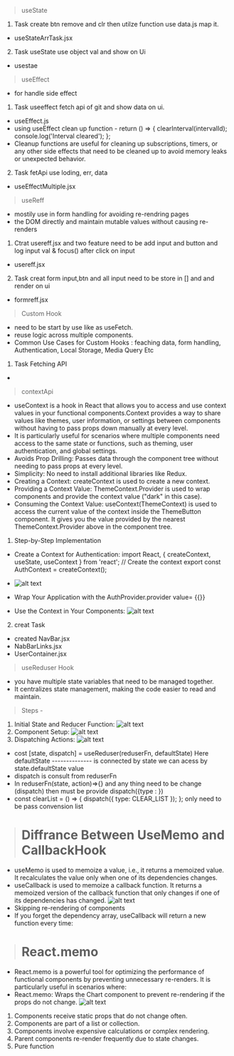 > useState
01. Task create btn remove and clr then utilze function use data.js map it.
- useStateArrTask.jsx
02. Task useState use object val and show on Ui
- usestae

> useEffect
- for handle side effect
01. Task useeffect fetch api of git and show data on ui.
- useEffect.js 
- using useEffect clean up function -  return () => {
      clearInterval(intervalId);
      console.log('Interval cleared');
    };
- Cleanup functions are useful for cleaning up subscriptions, timers, or any other side effects that need to be cleaned up to avoid memory leaks or unexpected behavior.
02. Task fetApi use loding, err, data 
- useEffectMultiple.jsx

> useReff
- mostily use in form handling for avoiding re-rendring pages
- the DOM directly and maintain mutable values without causing re-renders
01. Ctrat usereff.jsx and two feature need to be add input and button and log input val & focus() after click on input
- usereff.jsx
02. Task creat form input,btn and all input need to be store in [] and and render on ui
- formreff.jsx

> Custom Hook
- need to be start by use like as useFetch.
- reuse logic across multiple components. 
- Common Use Cases for Custom Hooks : feaching data, form handling, Authentication, Local Storage, Media Query Etc
01. Task Fetching API
- 

> contextApi
- useContext is a hook in React that allows you to access and use context values in your functional components.Context provides a way to share values like themes, user information, or settings between components without having to pass props down manually at every level.
- It is particularly useful for scenarios where multiple components need access to the same state or functions, such as theming, user authentication, and global settings. 
- Avoids Prop Drilling: Passes data through the component tree without needing to pass props at every level.
- Simplicity: No need to install additional libraries like Redux.
- Creating a Context: createContext is used to create a new context.
- Providing a Context Value: ThemeContext.Provider is used to wrap components and provide the context value ("dark" in this case).
- Consuming the Context Value: useContext(ThemeContext) is used to access the current value of the context inside the ThemeButton component. It gives you the value provided by the nearest ThemeContext.Provider above in the component tree.

01. Step-by-Step Implementation
 - Create a Context for Authentication:
 import React, { createContext, useState, useContext } from 'react';
 // Create the context
export const AuthContext = createContext();
- ![alt text](img/image.png)

 - Wrap Your Application with the AuthProvider.provider value= {{}}

 - Use the Context in Your Components:
 ![alt text](img/image-1.png)

02. creat Task
- created NavBar.jsx
- NabBarLinks.jsx
- UserContainer.jsx


> useReduser Hook
- you have multiple state variables that need to be managed together.
- It centralizes state management, making the code easier to read and maintain. 
> Steps - 
1. Initial State and Reducer Function:
![alt text](img/image-2.png)
2. Component Setup:
![alt text](img/image-3.png)
3. Dispatching Actions:
![alt text](img/image-4.png)

- cost [state, dispatch] = useReduser(reduserFn, defaultState)
Here defaultState -------------- is connected by state we can acess by state.defaultState value
- dispatch is consult from reduserFn 
- In reduserFn(state, action)=>{} and any thing need to be change (dispatch) then must be provide dispatch({type : })
 -  const clearList = () => {
    dispatch({ type: CLEAR_LIST });
  }; 
  only need to be pass convension list

  > # Diffrance Between UseMemo and CallbackHook
  - useMemo is used to memoize a value, i.e., it returns a memoized value. It recalculates the value only when one of its dependencies changes.
  - useCallback is used to memoize a callback function. It returns a memoized version of the callback function that only changes if one of its dependencies has changed.
  ![alt text](img/image-5.png)
  - Skipping re-rendering of components
  - If you forget the dependency array, useCallback will return a new function every time:

  > #  React.memo
  - React.memo is a powerful tool for optimizing the performance of functional components by preventing unnecessary re-renders. It is particularly useful in scenarios where:
  - React.memo: Wraps the Chart component to prevent re-rendering if the props do not change.
  ![alt text](img/image6.png)

1. Components receive static props that do not change often. 
2. Components are part of a list or collection.
3. Components involve expensive calculations or complex rendering.
4. Parent components re-render frequently due to state changes.
5. Pure function
